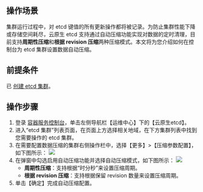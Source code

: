 ## 操作场景
集群运行过程中，对 etcd 键值的所有更新操作都将被记录。为防止集群性能下降或存储空间耗尽，云原生 etcd 支持通过自动压缩功能实现对数据的定时清理，目前支持**周期性压缩**和**根据 revision 压缩**两种压缩模式。本文将为您介绍如何在控制台为 etcd 集群设置数据自动压缩。



## 前提条件

已 [创建 etcd 集群](https://cloud.tencent.com/document/product/457/58178)。


## 操作步骤
1. 登录 [容器服务控制台](https://console.cloud.tencent.com/tke2/overview)，单击左侧导航栏【运维中心】下的【云原生etcd】。
2. 进入“etcd 集群”列表页面，在页面上方选择相关地域，在下方集群列表中找到您需要操作的 etcd 集群。
3. 在需要配置数据压缩的集群右侧操作栏中，选择【更多】>【压缩参数配置】，如下图所示：
![](https://main.qcloudimg.com/raw/4a4b901502a8af64f48b7d1b659ab486.png)
4. 在弹窗中勾选启用自动压缩功能并选择自动压缩模式，如下图所示：
![](https://main.qcloudimg.com/raw/5a4a2432fbce48510c2319d167b8250a.png)
	- **周期性压缩**：支持根据“时分秒”来设置压缩周期。
	- **根据 revision 压缩**：支持根据保留 revision 数量来设置压缩周期。
5. 单击【确定】完成自动压缩配置。
